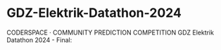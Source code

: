 # GDZ-Elektrik-Datathon-2024
CODERSPACE · COMMUNITY PREDICTION COMPETITION    GDZ Elektrik Datathon 2024 - Final:
